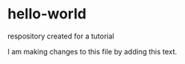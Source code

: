 # hello-world
respository created for a tutorial

I am making changes to this file by adding this text.
